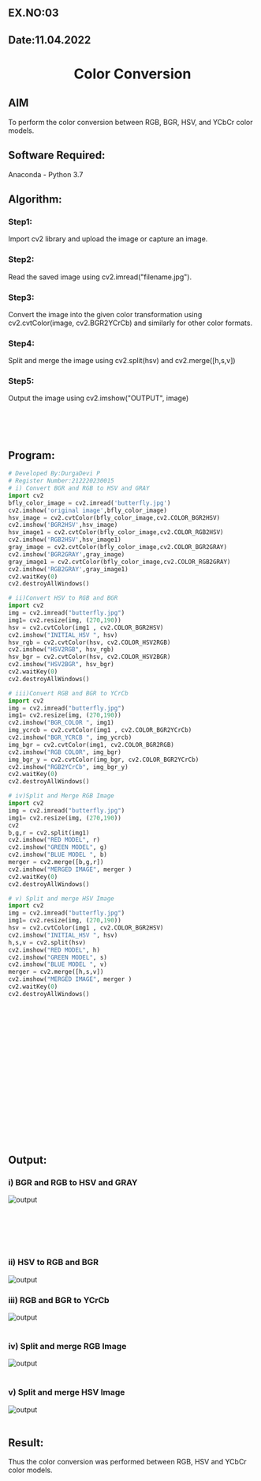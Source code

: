 ## EX.NO:03
## Date:11.04.2022
# <p align="center">  Color Conversion</p>
## AIM
To perform the color conversion between RGB, BGR, HSV, and YCbCr color models.

## Software Required:
Anaconda - Python 3.7
## Algorithm:
### Step1:
Import cv2 library and upload the image or capture an image.

### Step2:
Read the saved image using cv2.imread("filename.jpg").

### Step3:
Convert the image into the given color transformation using cv2.cvtColor(image, cv2.BGR2YCrCb) and similarly for other color formats.

### Step4:
Split and merge the image using cv2.split(hsv) and cv2.merge([h,s,v])

### Step5:
Output the image using cv2.imshow("OUTPUT", image)

</br>
</br>
</br>


## Program:
```python
# Developed By:DurgaDevi P
# Register Number:212220230015
# i) Convert BGR and RGB to HSV and GRAY
import cv2
bfly_color_image = cv2.imread('butterfly.jpg')
cv2.imshow('original image',bfly_color_image)
hsv_image = cv2.cvtColor(bfly_color_image,cv2.COLOR_BGR2HSV)
cv2.imshow('BGR2HSV',hsv_image)
hsv_image1 = cv2.cvtColor(bfly_color_image,cv2.COLOR_RGB2HSV)
cv2.imshow('RGB2HSV',hsv_image1)
gray_image = cv2.cvtColor(bfly_color_image,cv2.COLOR_BGR2GRAY)
cv2.imshow('BGR2GRAY',gray_image)
gray_image1 = cv2.cvtColor(bfly_color_image,cv2.COLOR_RGB2GRAY)
cv2.imshow('RGB2GRAY',gray_image1)
cv2.waitKey(0)
cv2.destroyAllWindows()

# ii)Convert HSV to RGB and BGR
import cv2
img = cv2.imread("butterfly.jpg")
img1= cv2.resize(img, (270,190))
hsv = cv2.cvtColor(img1 , cv2.COLOR_BGR2HSV)
cv2.imshow("INITIAL_HSV ", hsv)
hsv_rgb = cv2.cvtColor(hsv, cv2.COLOR_HSV2RGB)
cv2.imshow("HSV2RGB", hsv_rgb)
hsv_bgr = cv2.cvtColor(hsv, cv2.COLOR_HSV2BGR)
cv2.imshow("HSV2BGR", hsv_bgr)
cv2.waitKey(0)
cv2.destroyAllWindows()

# iii)Convert RGB and BGR to YCrCb
import cv2
img = cv2.imread("butterfly.jpg")
img1= cv2.resize(img, (270,190))
cv2.imshow("BGR_COLOR ", img1)
img_ycrcb = cv2.cvtColor(img1 , cv2.COLOR_BGR2YCrCb)
cv2.imshow("BGR_YCRCB ", img_ycrcb)
img_bgr = cv2.cvtColor(img1, cv2.COLOR_BGR2RGB)
cv2.imshow("RGB COLOR", img_bgr)
img_bgr_y = cv2.cvtColor(img_bgr, cv2.COLOR_BGR2YCrCb)
cv2.imshow("RGB2YCrCb", img_bgr_y)
cv2.waitKey(0)
cv2.destroyAllWindows()

# iv)Split and Merge RGB Image
import cv2
img = cv2.imread("butterfly.jpg")
img1= cv2.resize(img, (270,190))
cv2
b,g,r = cv2.split(img1)
cv2.imshow("RED MODEL", r)
cv2.imshow("GREEN MODEL", g)
cv2.imshow("BLUE MODEL ", b)
merger = cv2.merge([b,g,r])
cv2.imshow("MERGED IMAGE", merger )
cv2.waitKey(0)
cv2.destroyAllWindows()

# v) Split and merge HSV Image
import cv2
img = cv2.imread("butterfly.jpg")
img1= cv2.resize(img, (270,190))
hsv = cv2.cvtColor(img1 , cv2.COLOR_BGR2HSV)
cv2.imshow("INITIAL_HSV ", hsv)
h,s,v = cv2.split(hsv)
cv2.imshow("RED MODEL", h)
cv2.imshow("GREEN MODEL", s)
cv2.imshow("BLUE MODEL ", v)
merger = cv2.merge([h,s,v])
cv2.imshow("MERGED IMAGE", merger )
cv2.waitKey(0)
cv2.destroyAllWindows()
```
<br>
<br>
<br>
<br>
<br>
<br>
<br>
<br>
<br>
<br>
<br>
<br>
<br>
<br>
<br>
<br>


## Output:
### i) BGR and RGB to HSV and GRAY
![output](./static/img/o1.jpeg)
<br>
<br>
<br>
<br>
<br>
<br>
### ii) HSV to RGB and BGR
![output](./static/img/o2.jpeg)
### iii) RGB and BGR to YCrCb
![output](./static/img/o3.jpeg)
<br>
<br>

### iv) Split and merge RGB Image
![output](./static/img/o4.jpeg)
<br>
<br>

### v) Split and merge HSV Image
![output](./static/img/o5.jpeg)
<br>
<br>


## Result:
Thus the color conversion was performed between RGB, HSV and YCbCr color models.
